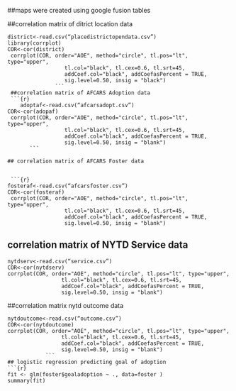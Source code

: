 ##maps were  created using google fusion tables 

##correlation matrix of ditrict location data 
```{r}
district<-read.csv(“placedistrictopendata.csv”)
library(corrplot)
COR<-cor(district)
 corrplot(COR, order="AOE", method="circle", tl.pos="lt", type="upper",        
                  tl.col="black", tl.cex=0.6, tl.srt=45, 
                  addCoef.col="black", addCoefasPercent = TRUE,
                  sig.level=0.50, insig = "black")
               ```
 ##correlation matrix of AFCARS Adoption data
 ```{r}     
    adoptaf<-read.csv(“afcarsadopt.csv”)
COR<-cor(adopaf)
 corrplot(COR, order="AOE", method="circle", tl.pos="lt", type="upper",        
                  tl.col="black", tl.cex=0.6, tl.srt=45, 
                  addCoef.col="black", addCoefasPercent = TRUE,
                  sig.level=0.50, insig = "blank")
       ```

## correlation matrix of AFCARS Foster data 
 
     
 ```{r} 
fosteraf<-read.csv(“afcarsfoster.csv”)
COR<-cor(fosteraf)
 corrplot(COR, order="AOE", method="circle", tl.pos="lt", type="upper",        
                  tl.col="black", tl.cex=0.6, tl.srt=45, 
                  addCoef.col="black", addCoefasPercent = TRUE,
                  sig.level=0.50, insig = "blank")
   ```
 ## correlation matrix of NYTD Service data 
 ```{r} 
nytdserv<-read.csv(“service.csv”)
COR<-cor(nytdserv)
 corrplot(COR, order="AOE", method="circle", tl.pos="lt", type="upper",        
                  tl.col="black", tl.cex=0.6, tl.srt=45, 
                  addCoef.col="black", addCoefasPercent = TRUE,
                  sig.level=0.50, insig = "blank")
  ```
##correlation matrix nytd outcome data 
 ```{r} 
nytdoutcome<-read.csv(“outcome.csv”)
COR<-cor(nytdoutcome)
 corrplot(COR, order="AOE", method="circle", tl.pos="lt", type="upper",        
                  tl.col="black", tl.cex=0.6, tl.srt=45, 
                  addCoef.col="black", addCoefasPercent = TRUE,
                  sig.level=0.50, insig = "blank")
             ```
## logistic regression predicting goal of adoption 
```{r} 
fit <- glm(foster$goaladoption ~ ., data=foster )
 summary(fit)
   ```
                  
 
